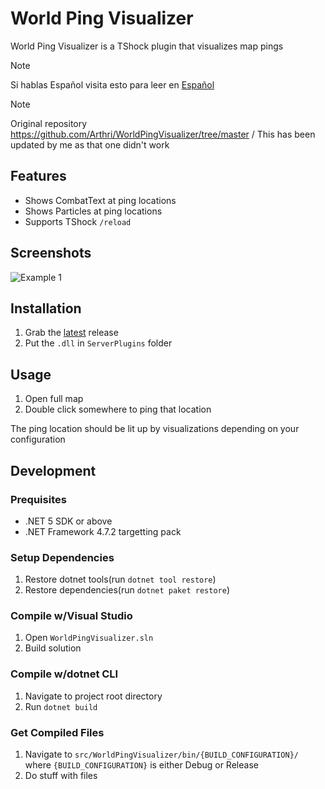 # World Ping Visualizer
World Ping Visualizer is a TShock plugin that visualizes map pings

> [!NOTE] 
> Si hablas Español visita esto para leer en [Español](README_ES.md)

> [!NOTE] 
> Original repository https://github.com/Arthri/WorldPingVisualizer/tree/master
/
> This has been updated by me as that one didn't work

## Features
- Shows CombatText at ping locations
- Shows Particles at ping locations
- Supports TShock `/reload`

## Screenshots
![Example 1](../HEAD/docs/assets/Usage-1.gif)

## Installation
1. Grab the [latest](https://github.com/itsFrankV22/WorldPingVisualizerPlugin/releases) release
2. Put the `.dll` in `ServerPlugins` folder

## Usage
1. Open full map
2. Double click somewhere to ping that location

The ping location should be lit up by visualizations depending on your configuration

## Development

### Prequisites
- .NET 5 SDK or above
- .NET Framework 4.7.2 targetting pack

### Setup Dependencies
1. Restore dotnet tools(run `dotnet tool restore`)
2. Restore dependencies(run `dotnet paket restore`)

### Compile w/Visual Studio
1. Open `WorldPingVisualizer.sln`
2. Build solution

### Compile w/dotnet CLI
1. Navigate to project root directory
2. Run `dotnet build`

### Get Compiled Files
1. Navigate to `src/WorldPingVisualizer/bin/{BUILD_CONFIGURATION}/` where `{BUILD_CONFIGURATION}` is either Debug or Release
2. Do stuff with files
